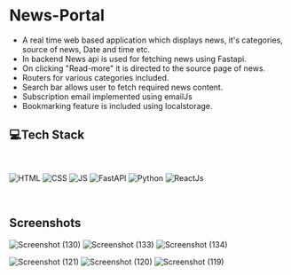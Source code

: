 ﻿# News-Portal

- A real time web based application which displays news, it's categories, source of news, Date and time etc.
- In backend News api is used for fetching news using Fastapi.
- On clicking "Read-more" it is directed to the source page of news.
- Routers for various categories included.
- Search bar allows user to fetch required news content.
- Subscription email implemented using emailJs
- Bookmarking feature is included using localstorage.

## 💻Tech Stack
<br>

![HTML](https://img.shields.io/badge/html5%20-%23E34F26.svg?&style=for-the-badge&logo=html5&logoColor=white)
![CSS](https://img.shields.io/badge/css3%20-%231572B6.svg?&style=for-the-badge&logo=css3&logoColor=white)
![JS](https://img.shields.io/badge/javascript%20-%23323330.svg?&style=for-the-badge&logo=javascript&logoColor=%23F7DF1E)
![FastAPI](https://img.shields.io/badge/FastAPI-005571?style=for-the-badge&logo=fastapi)
![Python](https://img.shields.io/badge/python-3670A0?style=for-the-badge&logo=python&logoColor=ffdd54)
![ReactJs](https://img.shields.io/badge/-ReactJs-61DAFB?logo=react&logoColor=white&style=for-the-badge)

<br>

## Screenshots
![Screenshot (130)](https://github.com/1PRatgit/news-portal/assets/89679695/76227987-dbad-4a07-b9d8-faee1a5f7103)
![Screenshot (133)](https://github.com/1PRatgit/news-portal/assets/89679695/6102c0b4-91c5-44d4-a324-825f6da8cf81)
![Screenshot (134)](https://github.com/1PRatgit/news-portal/assets/89679695/1d298683-35e1-4b96-954b-488b2978afe4)


![Screenshot (121)](https://github.com/1PRatgit/news-portal/assets/89679695/863800f9-de61-444f-85cb-b0daa4f02263)
![Screenshot (120)](https://github.com/1PRatgit/news-portal/assets/89679695/39020420-8d60-440e-82d0-64385da98fb7)
![Screenshot (119)](https://github.com/1PRatgit/news-portal/assets/89679695/86834ac3-2f6b-4a69-98f5-49f1053d74f1)


<!-- ![20221010_144726](https://user-images.githubusercontent.com/89679695/194834531-148e0f7e-e38a-4c12-b2d3-cb6c0da9c463.png) -->


